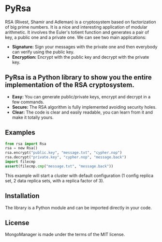 # PyRsa

RSA (Rivest, Shamir and Adleman) is a cryptosystem based on
factorization of big prime numbers. It is a nice and interesting
application of modular arithmetic. It involves the Euler's totient
function and generates a pair of key, a public one and a private one.
We can see two main applications:

* **Signature:** Sign your messages with the private one and then
everybody can verify using the public key.
* **Encryption:** Encrypt with the public key and decrypt with the private key.

## PyRsa is a Python library to show you the entire implementation of the RSA cryptosystem.

* **Easy:** You can generate public/private keys, encrypt and decrypt in a few commands.
* **Secure:** The RSA algorithm is fully implemented avoiding security holes.
* **Clear:** The code is clear and easily readable, you can learn from it and make it totally yours.

## Examples

```python
from rsa import Rsa
rsa = new Rsa()
rsa.encrypt("public.key", "message.txt", "cypher.nop")
rsa.decrypt("private.key", "cypher.nop", "message.back")
import filecmp
assert(filecmp.cmp("message.txt", "message.back"))
```

This example will start a cluster with default configuration (1 config replica set, 2 data replica sets, with a replica factor of 3).

## Installation

The library is a Python module and can be imported directly in your code.

## License

MongoManager is made under the terms of the MIT license.